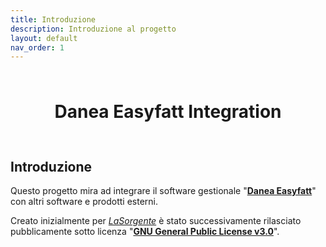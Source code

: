 ```yaml
---
title: Introduzione
description: Introduzione al progetto
layout: default
nav_order: 1
---
```


<div style="text-align: center; padding: 10px">
	<h1>Danea Easyfatt Integration</h1>
</div>

## Introduzione
Questo progetto mira ad integrare il software gestionale "[**Danea Easyfatt**](https://www.danea.it/software/easyfatt/)" con altri software e prodotti esterni.

Creato inizialmente per [_LaSorgente_](https://www.lasorgente.net/) è stato successivamente rilasciato pubblicamente sotto licenza "[**GNU General Public License v3.0**](https://choosealicense.com/licenses/gpl-3.0/)".
